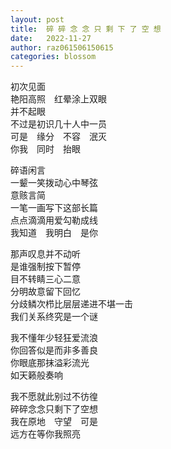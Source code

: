 ```yaml
---
layout: post
title:  碎 碎 念 念 只 剩 下 了 空 想
date:   2022-11-27
author: raz061506150615
categories: blossom
---
```


初次见面  
艳阳高照　红晕涂上双眼  
并不起眼  
不过是初识几十人中一员  
可是　缘分　不容　泯灭  
你我　同时　抬眼

碎语闲言  
一颦一笑拨动心中琴弦  
意赅言简  
一笔一画写下这部长篇  
点点滴滴用爱勾勒成线  
我知道　我明白　是你

那声叹息并不动听  
是谁强制按下暂停  
目不转睛三心二意  
分明故意留下回忆  
分歧鳞次栉比层层递进不堪一击  
我们关系终究是一个谜

我不懂年少轻狂爱流浪  
你回答似是而非多善良  
你眼底那抹溢彩流光  
如天籁般奏响

我不愿就此别过不彷徨  
碎碎念念只剩下了空想  
我在原地　守望　可是  
远方在等你我照亮